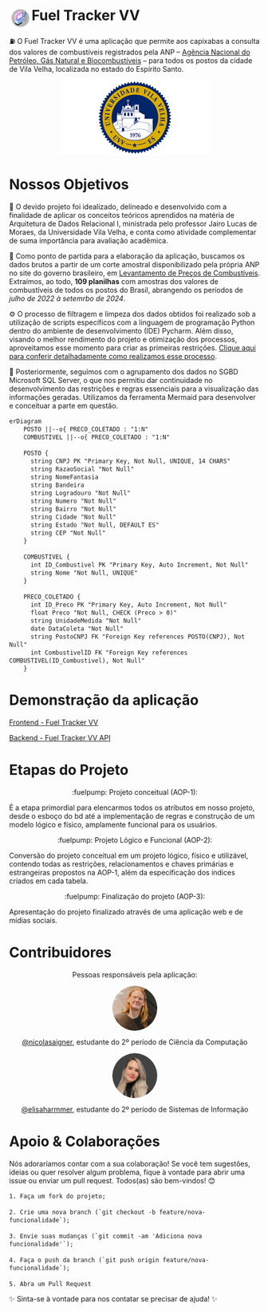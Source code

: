 <h1>
Fuel Tracker VV
<img src="assets/app-logo.png" alt="Logo da aplicação" width="45" align="left">
</h1>

:fuelpump: O Fuel Tracker VV é uma aplicação que permite aos capixabas a consulta dos valores de combustíveis registrados pela ANP – [Agência Nacional do Petróleo, Gás Natural e Biocombustíveis](https://www.gov.br/anp/pt-br) – para todos os postos da cidade de Vila Velha, localizada no estado do Espírito Santo.

<p align="center">
<img src="assets/logo-uvv.png" alt="Logo da UVV" width="300">
</p>

<h1>
Nossos Objetivos
</h1>

:link: O devido projeto foi idealizado, delineado e desenvolvido com a finalidade de aplicar os conceitos teóricos aprendidos na matéria de Arquitetura de Dados Relacional I, ministrada pelo professor Jairo Lucas de Moraes, da Universidade Vila Velha, e conta como atividade complementar de suma importância para avaliação acadêmica. 

:book: Como ponto de partida para a elaboração da aplicação, buscamos os dados brutos a partir de um corte amostral disponibilizado pela própria ANP no site do governo brasileiro, em [Levantamento de Preços de Combustíveis](https://www.gov.br/anp/pt-br/assuntos/precos-e-defesa-da-concorrencia/precos/levantamento-de-precos-de-combustiveis-ultimas-semanas-pesquisadas). Extraímos, ao todo, **109 planilhas** com amostras dos valores de combustíveis de todos os postos do Brasil, abrangendo os períodos de *julho de 2022 à setemrbo de 2024*.

:gear: O processo de filtragem e limpeza dos dados obtidos foi realizado sob a utilização de scripts específicos com a linguagem de programação Python dentro do ambiente de desenvolvimento (IDE) Pycharm. Além disso, visando o melhor rendimento do projeto e otimização dos processos, aproveitamos esse momento para criar as primeiras restrições. [Clique aqui para conferir detalhadamente como realizamos esse processo](https://github.com/elisaharmmer/Fuel-Tracker-VV/wiki/Scripts-para-Filtragem-dos-Dados-em-Python).

:open_file_folder: Posteriormente, seguimos com o agrupamento dos dados no SGBD Microsoft SQL Server, o que nos permitiu dar continuidade no desenvolvimento das restrições e regras essenciais para a visualização das informações geradas. Utilizamos da ferramenta Mermaid para desenvolver e conceituar a parte em questão.

```mermaid
erDiagram
    POSTO ||--o{ PRECO_COLETADO : "1:N"
    COMBUSTIVEL ||--o{ PRECO_COLETADO : "1:N"

    POSTO {
      string CNPJ PK "Primary Key, Not Null, UNIQUE, 14 CHARS"
      string RazaoSocial "Not Null"
      string NomeFantasia
      string Bandeira
      string Logradouro "Not Null"
      string Numero "Not Null"
      string Bairro "Not Null"
      string Cidade "Not Null"
      string Estado "Not Null, DEFAULT ES"
      string CEP "Not Null"
    }

    COMBUSTIVEL {
      int ID_Combustivel PK "Primary Key, Auto Increment, Not Null"
      string Nome "Not Null, UNIQUE"
    }

    PRECO_COLETADO {
      int ID_Preco PK "Primary Key, Auto Increment, Not Null"
      float Preco "Not Null, CHECK (Preco > 0)"
      string UnidadeMedida "Not Null"
      date DataColeta "Not Null"
      string PostoCNPJ FK "Foreign Key references POSTO(CNPJ), Not Null"
      int CombustivelID FK "Foreign Key references COMBUSTIVEL(ID_Combustivel), Not Null"
    }
```

<h1>
Demonstração da aplicação
</h1>

<a href="https://fuel-tracker-vv-zkis.vercel.app">Frontend - Fuel Tracker VV</a>

<a href="https://fuel-tracker-vv.vercel.app">Backend - Fuel Tracker VV API</a>

<h1>
Etapas do Projeto
</h1>

<p align="center">:fuelpump: Projeto conceitual (AOP-1): 

É a etapa primordial para elencarmos todos os atributos em nosso projeto, desde o esboço do bd até a implementação de regras e construção de um modelo lógico e físico, amplamente funcional para os usuários.</p>

<p align="center">:fuelpump: Projeto Lógico e Funcional (AOP-2):

Conversão do projeto conceitual em um projeto lógico, físico e utilizável, contendo todas as restrições, relacionamentos e chaves primárias e estrangeiras propostos na AOP-1, além da especificação dos índices criados em cada tabela.</p>

<p align="center">:fuelpump: Finalização do projeto (AOP-3):

Apresentação do projeto finalizado através de uma aplicação web e de mídias sociais.</p>

<h1>
Contribuidores
</h1>

<p align="center">Pessoas responsáveis pela aplicação:

<p align="center" style='border-radius: 50%; width: 90px; display: block; margin: auto;'>
  <img src="assets/nicolas-aigner.png" alt="Nícolas Aigner" width="90" style='border-radius: 50%; width: 90px; display: block; margin: auto;' />
</p>
<p align="center"><a href="https://github.com/nicolasaigner" target="_blank">@nicolasaigner</a>, estudante do 2º período de Ciência da Computação</p>

<p align="center"><img src="assets/elisa-harmmer.png" alt="Elisa Harmmer Ferreira" width="90" style="border-radius: 50%; display: block; margin: auto;" />
</p>
<p align="center"><a href="https://github.com/elisaharmmer" target="_blank">@elisaharmmer</a>, estudante do 2º período de Sistemas de Informação</p>

<h1>
Apoio & Colaborações
</h1>

<p>
Nós adoraríamos contar com a sua colaboração! Se você tem sugestões, ideias ou quer resolver algum problema, fique à vontade para abrir uma issue ou enviar um pull request. Todos(as) são bem-vindos! 😊

```
1. Faça um fork do projeto;

2. Crie uma nova branch (`git checkout -b feature/nova-funcionalidade`);

3. Envie suas mudanças (`git commit -am 'Adiciona nova funcionalidade'`);

4. Faça o push da branch (`git push origin feature/nova-funcionalidade`);

5. Abra um Pull Request
````

✨ Sinta-se à vontade para nos contatar se precisar de ajuda! ✨
</p>
